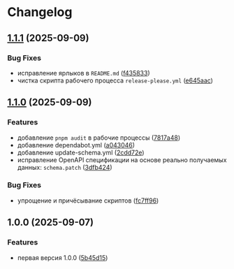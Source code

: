 # Changelog

## [1.1.1](https://github.com/integratop/retailcrm-bot-api-schema/compare/v1.1.0...v1.1.1) (2025-09-09)


### Bug Fixes

* исправление ярлыков в `README.md` ([f435833](https://github.com/integratop/retailcrm-bot-api-schema/commit/f43583307274c7310744072d6fbe09593aafed96))
* чистка скрипта рабочего процесса `release-please.yml` ([e645aac](https://github.com/integratop/retailcrm-bot-api-schema/commit/e645aacbc5c5e2f084288f40f2c7dc83327998a0))

## [1.1.0](https://github.com/integratop/retailcrm-bot-api-schema/compare/v1.0.0...v1.1.0) (2025-09-09)


### Features

* добавление `pnpm audit` в рабочие процессы ([7817a48](https://github.com/integratop/retailcrm-bot-api-schema/commit/7817a48daa9fddb89eb956bc2d7b8e70e4716f35))
* добавление dependabot.yml ([a043046](https://github.com/integratop/retailcrm-bot-api-schema/commit/a043046530a6c1ef09122e993613aebbd5148d70))
* добавление update-schema.yml ([2cdd72e](https://github.com/integratop/retailcrm-bot-api-schema/commit/2cdd72ef71a6ed34342804b406deaf057e0aa78b))
* исправление OpenAPI спецификации на основе реально получаемых данных: `schema.patch` ([3dfb424](https://github.com/integratop/retailcrm-bot-api-schema/commit/3dfb424d7c2ef48fd23d5b7f9cfc20614213048f))


### Bug Fixes

* упрощение и причёсывание скриптов ([fc7ff96](https://github.com/integratop/retailcrm-bot-api-schema/commit/fc7ff96c2cd557d4640342014445d03aaafb58bc))

## 1.0.0 (2025-09-07)


### Features

* первая версия 1.0.0 ([5b45d15](https://github.com/integratop/retailcrm-bot-api-schema/commit/5b45d156f6662b7fd536b8595d5655ee5fe1e677))
